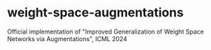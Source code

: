 # weight-space-augmentations
Official implementation of "Improved Generalization of Weight Space Networks via Augmentations", ICML 2024

